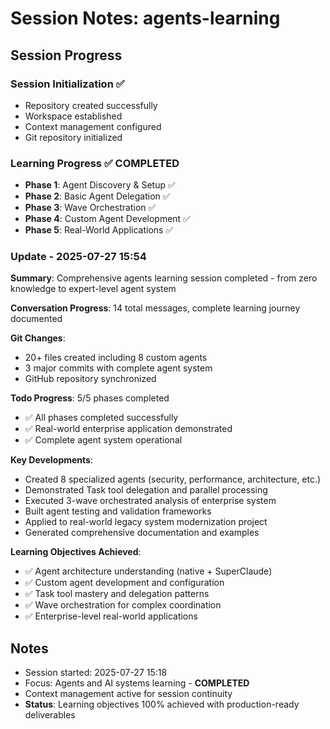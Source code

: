 # Session Notes: agents-learning

## Session Progress

### Session Initialization ✅
- Repository created successfully
- Workspace established
- Context management configured
- Git repository initialized

### Learning Progress ✅ COMPLETED
- **Phase 1**: Agent Discovery & Setup ✅
- **Phase 2**: Basic Agent Delegation ✅  
- **Phase 3**: Wave Orchestration ✅
- **Phase 4**: Custom Agent Development ✅
- **Phase 5**: Real-World Applications ✅

### Update - 2025-07-27 15:54

**Summary**: Comprehensive agents learning session completed - from zero knowledge to expert-level agent system

**Conversation Progress**: 14 total messages, complete learning journey documented

**Git Changes**:
- 20+ files created including 8 custom agents
- 3 major commits with complete agent system
- GitHub repository synchronized

**Todo Progress**: 5/5 phases completed
- ✅ All phases completed successfully
- ✅ Real-world enterprise application demonstrated
- ✅ Complete agent system operational

**Key Developments**:
- Created 8 specialized agents (security, performance, architecture, etc.)
- Demonstrated Task tool delegation and parallel processing
- Executed 3-wave orchestrated analysis of enterprise system
- Built agent testing and validation frameworks
- Applied to real-world legacy system modernization project
- Generated comprehensive documentation and examples

**Learning Objectives Achieved**:
- ✅ Agent architecture understanding (native + SuperClaude)
- ✅ Custom agent development and configuration
- ✅ Task tool mastery and delegation patterns
- ✅ Wave orchestration for complex coordination
- ✅ Enterprise-level real-world applications

## Notes
- Session started: 2025-07-27 15:18
- Focus: Agents and AI systems learning - **COMPLETED**
- Context management active for session continuity
- **Status**: Learning objectives 100% achieved with production-ready deliverables
